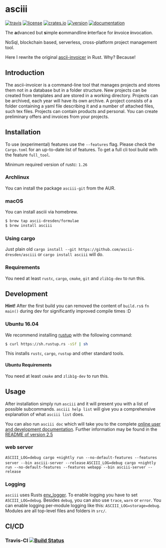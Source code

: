 # asciii

[![travis](https://img.shields.io/travis/ascii-dresden/asciii.svg)](https://travis-ci.org/ascii-dresden/asciii/)
[![license](https://img.shields.io/crates/l/asciii.svg)](https://crates.io/crates/asciii/)
[![crates.io](https://img.shields.io/crates/d/asciii.svg)](https://crates.io/crates/asciii)
[![version](https://img.shields.io/crates/v/asciii.svg)](https://crates.io/crates/asciii/)
[![documentation](https://docs.rs/asciii/badge.svg)](https://docs.rs/asciii/)

The **a**dvanced but **s**imple **c**ommandline **i**nterface for **i**nvoice **i**nvocation.

NoSql, blockchain based, serverless, cross-platform project management tool.

Here I rewrite the original [ascii-invoicer](http://github.com/ascii-dresden/ascii-invoicer) in Rust. Why? Because!

## Introduction

The ascii-invoicer is a command-line tool that manages projects and stores them not in a database but in a folder structure. New projects can be created from templates and are stored in a working directory. Projects can be archived, each year will have its own archive. A project consists of a folder containing a yaml file describing it and a number of attached files, such tex files. Projects can contain products and personal. You can create preliminary offers and invoices from your projects.


## Installation

To use \(experimental\) features use the `--features` flag.
Please check the `Cargo.toml` for an up-to-date list of features.
To get a full cli tool build with the feature `full_tool`.

Minimum required version of rustc: `1.26`

### Archlinux

You can install the package `asciii-git` from the AUR.

### macOS

You can install asciii via homebrew.

```sh
$ brew tap ascii-dresden/formulae
$ brew install asciii
```

### Using cargo

Just plain old `cargo install --git https://github.com/ascii-dresden/asciii` or `cargo install asciii` will do.

### Requirements

You need at least `rustc`, `cargo`, `cmake`, `git` and `zlib1g-dev` to run this.

## Development

**Hint!** After the first build you can removed the content of `build.rs`s `fn main()` during dev for significantly improved compile times :D

### Ubuntu 16.04

We recommend installing [rustup](https://github.com/rust-lang-nursery/rustup.rs) with the following command:

```sh
$ curl https://sh.rustup.rs -sSf | sh
```

This installs `rustc`, `cargo`, `rustup` and other standard tools.

#### Ubuntu Requirements

You need at least `cmake` and `zlib1g-dev` to run this.

## Usage
After installation simply run `asciii` and it will present you with a list of possible subcommands. `asciii help list` will give you a comprehensive explanation of  what `asciii list` does.

You can also run `asciii doc` which will take you to the complete [online user and development documentation](http://ascii-dresden.github.io/asciii/).
Further information may be found in the [README of version 2.5](https://github.com/ascii-dresden/ascii-invoicer/blob/master/README.md)

### web server

`ASCIII_LOG=debug cargo +nightly run --no-default-features --features server --bin asciii-server --release`
`ASCIII_LOG=debug cargo +nightly run --no-default-features --features webapp --bin asciii-server --release`

### Logging

`asciii` uses Rusts [env_logger](http://doc.rust-lang.org/log/env_logger).
To enable logging you have to set `ASCIII_LOG=debug`.
Besides `debug`, you can also use `trace`, `warn` or `error`.
You can enable logging per-module logging like this: `ASCIII_LOG=storage=debug`.
Modules are all top-level files and folders in `src/`.

## CI/CD

### Travis-CI [![Build Status](https://travis-ci.org/ascii-dresden/asciii.svg?branch=master)](https://travis-ci.org/ascii-dresden/asciii)
